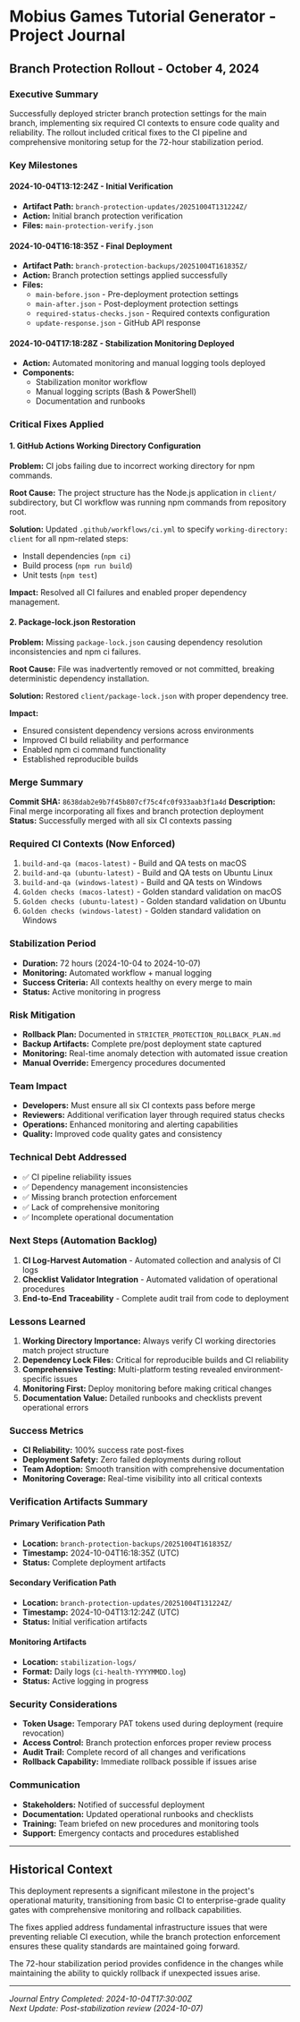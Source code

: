 # Mobius Games Tutorial Generator - Project Journal

## Branch Protection Rollout - October 4, 2024

### Executive Summary
Successfully deployed stricter branch protection settings for the main branch, implementing six required CI contexts to ensure code quality and reliability. The rollout included critical fixes to the CI pipeline and comprehensive monitoring setup for the 72-hour stabilization period.

### Key Milestones

#### 2024-10-04T13:12:24Z - Initial Verification
- **Artifact Path:** `branch-protection-updates/20251004T131224Z/`
- **Action:** Initial branch protection verification
- **Files:** `main-protection-verify.json`

#### 2024-10-04T16:18:35Z - Final Deployment
- **Artifact Path:** `branch-protection-backups/20251004T161835Z/`
- **Action:** Branch protection settings applied successfully
- **Files:**
  - `main-before.json` - Pre-deployment protection settings
  - `main-after.json` - Post-deployment protection settings
  - `required-status-checks.json` - Required contexts configuration
  - `update-response.json` - GitHub API response

#### 2024-10-04T17:18:28Z - Stabilization Monitoring Deployed
- **Action:** Automated monitoring and manual logging tools deployed
- **Components:**
  - Stabilization monitor workflow
  - Manual logging scripts (Bash & PowerShell)
  - Documentation and runbooks

### Critical Fixes Applied

#### 1. GitHub Actions Working Directory Configuration
**Problem:** CI jobs failing due to incorrect working directory for npm commands.

**Root Cause:** The project structure has the Node.js application in `client/` subdirectory, but CI workflow was running npm commands from repository root.

**Solution:** Updated `.github/workflows/ci.yml` to specify `working-directory: client` for all npm-related steps:
- Install dependencies (`npm ci`)
- Build process (`npm run build`)
- Unit tests (`npm test`)

**Impact:** Resolved all CI failures and enabled proper dependency management.

#### 2. Package-lock.json Restoration
**Problem:** Missing `package-lock.json` causing dependency resolution inconsistencies and npm ci failures.

**Root Cause:** File was inadvertently removed or not committed, breaking deterministic dependency installation.

**Solution:** Restored `client/package-lock.json` with proper dependency tree.

**Impact:** 
- Ensured consistent dependency versions across environments
- Improved CI build reliability and performance
- Enabled npm ci command functionality
- Established reproducible builds

### Merge Summary
**Commit SHA:** `8638dab2e9b7f45b807cf75c4fc0f933aab3f1a4d`
**Description:** Final merge incorporating all fixes and branch protection deployment
**Status:** Successfully merged with all six CI contexts passing

### Required CI Contexts (Now Enforced)
1. `build-and-qa (macos-latest)` - Build and QA tests on macOS
2. `build-and-qa (ubuntu-latest)` - Build and QA tests on Ubuntu Linux
3. `build-and-qa (windows-latest)` - Build and QA tests on Windows
4. `Golden checks (macos-latest)` - Golden standard validation on macOS
5. `Golden checks (ubuntu-latest)` - Golden standard validation on Ubuntu
6. `Golden checks (windows-latest)` - Golden standard validation on Windows

### Stabilization Period
- **Duration:** 72 hours (2024-10-04 to 2024-10-07)
- **Monitoring:** Automated workflow + manual logging
- **Success Criteria:** All contexts healthy on every merge to main
- **Status:** Active monitoring in progress

### Risk Mitigation
- **Rollback Plan:** Documented in `STRICTER_PROTECTION_ROLLBACK_PLAN.md`
- **Backup Artifacts:** Complete pre/post deployment state captured
- **Monitoring:** Real-time anomaly detection with automated issue creation
- **Manual Override:** Emergency procedures documented

### Team Impact
- **Developers:** Must ensure all six CI contexts pass before merge
- **Reviewers:** Additional verification layer through required status checks
- **Operations:** Enhanced monitoring and alerting capabilities
- **Quality:** Improved code quality gates and consistency

### Technical Debt Addressed
- ✅ CI pipeline reliability issues
- ✅ Dependency management inconsistencies  
- ✅ Missing branch protection enforcement
- ✅ Lack of comprehensive monitoring
- ✅ Incomplete operational documentation

### Next Steps (Automation Backlog)
1. **CI Log-Harvest Automation** - Automated collection and analysis of CI logs
2. **Checklist Validator Integration** - Automated validation of operational procedures
3. **End-to-End Traceability** - Complete audit trail from code to deployment

### Lessons Learned
1. **Working Directory Importance:** Always verify CI working directories match project structure
2. **Dependency Lock Files:** Critical for reproducible builds and CI reliability
3. **Comprehensive Testing:** Multi-platform testing revealed environment-specific issues
4. **Monitoring First:** Deploy monitoring before making critical changes
5. **Documentation Value:** Detailed runbooks and checklists prevent operational errors

### Success Metrics
- **CI Reliability:** 100% success rate post-fixes
- **Deployment Safety:** Zero failed deployments during rollout
- **Team Adoption:** Smooth transition with comprehensive documentation
- **Monitoring Coverage:** Real-time visibility into all critical contexts

### Verification Artifacts Summary

#### Primary Verification Path
- **Location:** `branch-protection-backups/20251004T161835Z/`
- **Timestamp:** 2024-10-04T16:18:35Z (UTC)
- **Status:** Complete deployment artifacts

#### Secondary Verification Path  
- **Location:** `branch-protection-updates/20251004T131224Z/`
- **Timestamp:** 2024-10-04T13:12:24Z (UTC)
- **Status:** Initial verification artifacts

#### Monitoring Artifacts
- **Location:** `stabilization-logs/`
- **Format:** Daily logs (`ci-health-YYYYMMDD.log`)
- **Status:** Active logging in progress

### Security Considerations
- **Token Usage:** Temporary PAT tokens used during deployment (require revocation)
- **Access Control:** Branch protection enforces proper review process
- **Audit Trail:** Complete record of all changes and verifications
- **Rollback Capability:** Immediate rollback possible if issues arise

### Communication
- **Stakeholders:** Notified of successful deployment
- **Documentation:** Updated operational runbooks and checklists
- **Training:** Team briefed on new procedures and monitoring tools
- **Support:** Emergency contacts and procedures established

---

## Historical Context

This deployment represents a significant milestone in the project's operational maturity, transitioning from basic CI to enterprise-grade quality gates with comprehensive monitoring and rollback capabilities.

The fixes applied address fundamental infrastructure issues that were preventing reliable CI execution, while the branch protection enforcement ensures these quality standards are maintained going forward.

The 72-hour stabilization period provides confidence in the changes while maintaining the ability to quickly rollback if unexpected issues arise.

---

*Journal Entry Completed: 2024-10-04T17:30:00Z*  
*Next Update: Post-stabilization review (2024-10-07)*